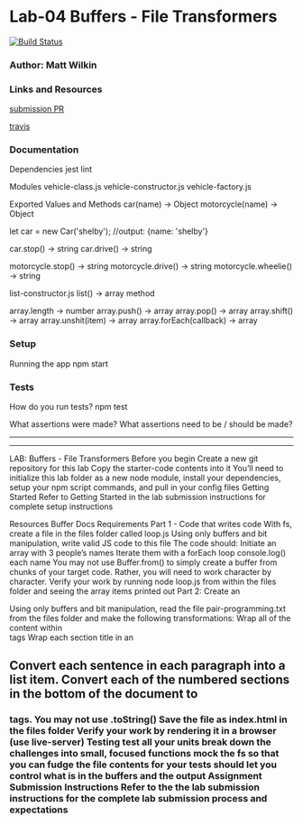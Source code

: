 # Lab-04 Buffers - File Transformers

[![Build Status](https://www.travis-ci.com/mwilkin-401-advanced-javascript/lab-04.svg?branch=master)](https://www.travis-ci.com/mwilkin-401-advanced-javascript/lab-04)

### Author: Matt Wilkin

### Links and Resources
[submission PR](https://github.com/mwilkin-401-advanced-javascript/lab-04/pull/1)

[travis](https://www.travis-ci.com/mwilkin-401-advanced-javascript/lab-04)

### Documentation

Dependencies
jest
lint

Modules
vehicle-class.js
vehicle-constructor.js
vehicle-factory.js

Exported Values and Methods
car(name) -> Object
motorcycle(name) -> Object

let car = new Car('shelby');
//output: {name: 'shelby'}

car.stop() -> string
car.drive() -> string

motorcycle.stop() -> string
motorcycle.drive() -> string
motorcycle.wheelie() -> string

list-constructor.js
list() -> array method

array.length -> number
array.push() -> array
array.pop() -> array
array.shift() -> array
array.unshit(item) -> array
array.forEach(callback) -> array 

### Setup

Running the app
npm start

### Tests
How do you run tests?
npm test

What assertions were made?
What assertions need to be / should be made?

_________________
_________________

LAB: Buffers - File Transformers
Before you begin
Create a new git repository for this lab
Copy the starter-code contents into it
You’ll need to initialize this lab folder as a new node module, install your dependencies, setup your npm script commands, and pull in your config files
Getting Started
Refer to Getting Started in the lab submission instructions for complete setup instructions

Resources
Buffer Docs
Requirements
Part 1 - Code that writes code
With fs, create a file in the files folder called loop.js
Using only buffers and bit manipulation, write valid JS code to this file
The code should:
Initiate an array with 3 people’s names
Iterate them with a forEach loop
console.log() each name
You may not use Buffer.from() to simply create a buffer from chunks of your target code. Rather, you will need to work character by character.
Verify your work by running node loop.js from within the files folder and seeing the array items printed out
Part 2: Create an <article>
Using only buffers and bit manipulation, read the file pair-programming.txt from the files folder and make the following transformations:
Wrap all of the content within <article> tags
Wrap each section title in an <h2>
Convert each sentence in each paragraph into a list item.
Convert each of the numbered sections in the bottom of the document to <h3> tags.
You may not use .toString()
Save the file as index.html in the files folder
Verify your work by rendering it in a browser (use live-server)
Testing
test all your units
break down the challenges into small, focused functions
mock the fs so that you can fudge the file contents for your tests
should let you control what is in the buffers and the output
Assignment Submission Instructions
Refer to the the lab submission instructions for the complete lab submission process and expectations